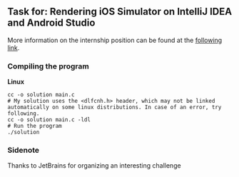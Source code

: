 ## Task for: Rendering iOS Simulator on IntelliJ IDEA and Android Studio

More information on the internship position can be found at the [following link](https://internship.jetbrains.com/projects/1654).

### Compiling the program

**Linux**

```shell
cc -o solution main.c 
# My solution uses the <dlfcnh.h> header, which may not be linked automatically on some linux distributions. In case of an error, try following.
cc -o solution main.c -ldl
# Run the program
./solution
```


### Sidenote

Thanks to JetBrains for organizing an interesting challenge
